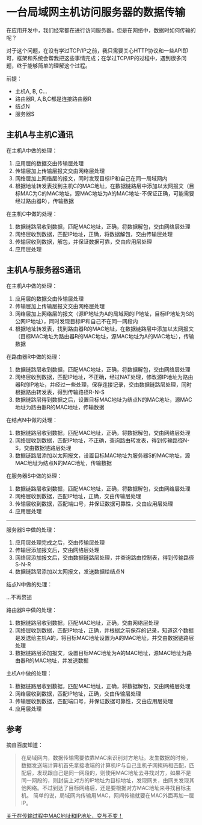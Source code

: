 # 一台局域网主机访问服务器的数据传输

在应用开发中，我们经常都在进行访问服务器。但是在网络中，数据时如何传输的呢？

对于这个问题，在没有学过TCP/IP之前，我只需要关心HTTP协议和一些API即可，框架和系统会帮我把这些事情完成；在学过TCP/IP的过程中，遇到很多问题，终于能够简单的理解这个过程。

前提：

- 主机A, B, C...
- 路由器R, A,B,C都是连接路由器R
- 结点N
- 服务器S

## 主机A与主机C通讯

在主机A中做的处理：

1. 应用层的数据交由传输层处理
2. 传输层加上传输层报文交由网络层处理
3. 网络层加上网络层的报文，同时发现目标IP和自己在同一局域网内
4. 根据地址转发表找到主机C的MAC地址，在数据链路层中添加以太网报文（目标MAC为C的MAC地址，源MAC地址为A的MAC地址-不保证正确，可能需要经过路由器R），传输数据

在主机C中做的处理：

1. 数据链路层收到数据，匹配MAC地址，正确，将数据解包，交由网络层处理
2. 网络层收到数据，匹配IP地址，正确，将数据解包，交由传输层处理
3. 传输层收到数据，解包，并保证数据可靠，交由应用层处理
4. 应用层处理

## 主机A与服务器S通讯

在主机A中做的处理：

1. 应用层的数据交由传输层处理
2. 传输层加上传输层报文交由网络层处理
3. 网络层加上网络层的报文（源IP地址为A的局域网的IP地址，目标IP地址为S的公网IP地址），同时发现目标IP和自己不在同一网段内
4. 根据地址转发表，找到路由器R的MAC地址，在数据链路层中添加以太网报文（目标MAC地址为路由器R的MAC地址，源MAC地址为A的MAC地址），传输数据

在路由器R中做的处理：

1. 数据链路层收到数据，匹配MAC地址，正确，将数据解包，交由网络层处理
2. 网络层收到数据，匹配IP地址，不正确，经过NAT处理，修改源IP地址为路由器R的IP地址，并经过一些处理，保存连接记录，交由数据链路层处理，同时根据路由转发表，得到传输路径R-N-S
3. 数据链路层得到数据之后，设置目标MAC地址为结点N的MAC地址，源MAC地址为路由器R的MAC地址，传输数据

在结点N中做的处理：

1. 数据链路层收到数据，匹配MAC地址，正确，将数据解包，交由网络层处理
2. 网络层收到数据，匹配IP地址，不正确，查询路由转发表，得到传输路径N-S，交由数据链路层处理
3. 数据链路层添加以太网报文，设置目标MAC地址为服务器S的MAC地址，源MAC地址为结点N的MAC地址，传输数据

在服务器S中做的处理：

1. 数据链路层收到数据，匹配MAC地址，正确，将数据解包，交由网络层处理
2. 网络层收到数据，匹配IP地址，正确，交由传输层处理
3. 传输层收到数据，匹配端口号，并保证数据可靠性，交由应用层处理
4. 应用层处理

---

服务器S中做的处理：

1. 应用层处理完成之后，交由传输层处理
2. 传输层添加报文后，交由网络层处理
3. 网络层添加报文后，交由数据链路层处理，并查询路由控制表，得到传输路径S-N-R
4. 数据链路层添加以太网报文，发送数据给结点N

结点N中做的处理：

...不再赘述

路由器R中做的处理：

1. 数据链路层收到数据，匹配MAC地址，正确，交由网络层处理
2. 网络层收到数据，匹配IP地址，正确，并根据之前保存的记录，知道这个数据是发送给主机A的，将目标MAC地址设置为A的MAC地址，并交由数据链路层处理
3. 数据链路层添加报文，设置目标MAC地址为A的MAC地址，源MAC地址为路由器R的MAC地址，并发送数据

主机A中做的处理：

1. 数据链路层收到数据，匹配MAC地址，正确，将数据解包，交由网络层处理
2. 网络层收到数据，匹配IP地址，正确，交由传输层处理
3. 传输层收到数据，匹配端口号，并保证数据可靠性，交由应用层处理
4. 应用层处理

## 参考

摘自百度知道：
>在局域网内，数据传输需要依靠MAC来识别对方地址。发生数据的时候，数据发送端计算机首先拿接收端的计算机IP与自己主机子网掩码相匹配，匹配后，发现跟自己是同一网段的，则使用MAC地址去寻找对方，如果不是同一网段的，则封装上对方的IP地址为目标地址，发现网关，由网关发现其他网络。不过到达了目标网络后，还是要根据对方MAC地址来寻找目标主机。 简单的说，局域网内传输用MAC，网间传输就要在MAC外面再加一层IP。

[关于在传输过程中MAC地址和IP地址，变与不变！](http://nanjingfm.blog.51cto.com/2121842/1179368/)